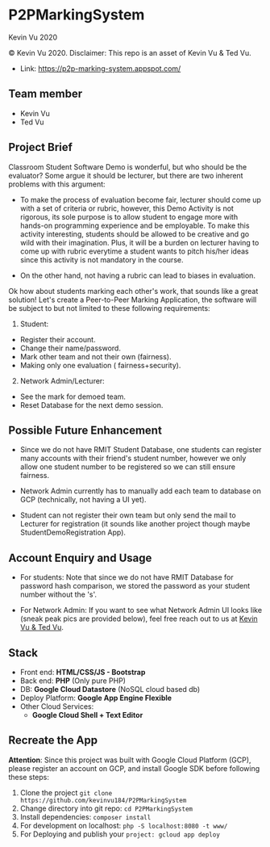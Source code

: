 # P2PMarkingSystem

Kevin Vu 2020

© Kevin Vu 2020. Disclaimer: This repo is an asset of Kevin Vu & Ted Vu.

- Link: https://p2p-marking-system.appspot.com/

## Team member
- Kevin Vu
- Ted Vu

## Project Brief
Classroom Student Software Demo is wonderful, but who should be the evaluator? Some argue it should be lecturer, but there are two inherent problems with this argument:

- To make the process of evaluation become fair, lecturer should come up with a set of criteria or rubric, however, this Demo Activity is not rigorous, its sole purpose is to allow student to engage more with hands-on programming experience and be employable. To make this activity interesting, students should be allowed to be creative and go wild with their imagination. Plus, it will be a burden on lecturer having to come up with rubric everytime a student wants to pitch his/her ideas since this activity is not mandatory in the course.

- On the other hand, not having a rubric can lead to biases in evaluation.

Ok how about students marking each other's work, that sounds like a great solution! Let's create a Peer-to-Peer Marking Application, the software will be subject to but not limited to these following requirements:

1. Student:
- Register their account.
- Change their name/password.
- Mark other team and not their own (fairness).
- Making only one evaluation ( fairness+security).
2. Network Admin/Lecturer:
- See the mark for demoed team.
- Reset Database for the next demo session.

## Possible Future Enhancement
- Since we do not have RMIT Student Database, one students can register many accounts with their friend's student number, however we only allow one student number to be registered so we can still ensure fairness.

- Network Admin currently has to manually add each team to database on GCP (technically, not having a UI yet).

- Student can not register their own team but only send the mail to Lecturer for registration (it sounds like another project though maybe StudentDemoRegistration App).

## Account Enquiry and Usage
- For students: Note that since we do not have RMIT Database for password hash comparison, we stored the password as your student number without the 's'.

- For Network Admin: If you want to see what Network Admin UI looks like (sneak peak pics are provided below), feel free reach out to us at [Kevin Vu & Ted Vu](mailto:kevinvu184@gmail.com,tedvu184@gmail.com?subject=[GitHub]%20P2PMarkingSystem%20Enquiry).

## Stack
- Front end: **HTML/CSS/JS - Bootstrap**
- Back end: **PHP** (Only pure PHP)
- DB: **Google Cloud Datastore** (NoSQL cloud based db)
- Deploy Platform: **Google App Engine Flexible**
- Other Cloud Services:
  - **Google Cloud Shell + Text Editor**

## Recreate the App
**Attention**: Since this project was built with Google Cloud Platform (GCP), please register an account on GCP, and install Google SDK before following these steps:
1. Clone the project `git clone https://github.com/kevinvu184/P2PMarkingSystem`
2. Change directory into git repo: `cd P2PMarkingSystem`
3. Install dependencies: `composer install`
4. For development on localhost: `php -S localhost:8080 -t www/`
5. For Deploying and publish your `project: gcloud app deploy`

